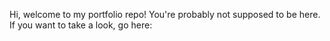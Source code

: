 Hi, welcome to my portfolio repo! You're probably not supposed to be here. If you want to take a look, go here: